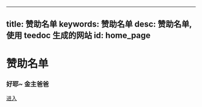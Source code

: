 
---
title: 赞助名单
keywords: 赞助名单
desc: 赞助名单, 使用 teedoc 生成的网站
id: home_page
---




<div>
    <h1><span>赞助名单</span></h1>
    <h3>好耶~ 金主爸爸</h3>
</div>
<div id="big_btn_wrapper">
    <div class="big_btn">
        <a href="/get_started/zh/">进入</a>
    </div>
</div>

